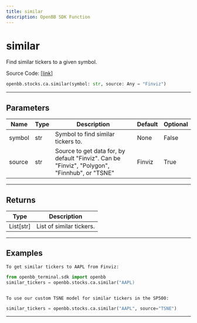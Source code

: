 ```yaml
---
title: similar
description: OpenBB SDK Function
---
```


# similar

Find similar tickers to a given symbol.

Source Code: [[link](https://github.com/OpenBB-finance/OpenBBTerminal/tree/main/openbb_terminal/stocks/comparison_analysis/sdk_helpers.py#L15)]

```python
openbb.stocks.ca.similar(symbol: str, source: Any = "Finviz")
```

---

## Parameters

| Name | Type | Description | Default | Optional |
| ---- | ---- | ----------- | ------- | -------- |
| symbol | str | Symbol to find similar tickers to. | None | False |
| source | str | Source to get data for, by default "Finviz".  Can be "Finviz", "Polygon", "Finnhub", or "TSNE" | Finviz | True |


---

## Returns

| Type | Description |
| ---- | ----------- |
| List[str] | List of similar tickers. |
---

## Examples

```
To get similar tickers to AAPL from Finviz:
```
```python
from openbb_terminal.sdk import openbb
similar_tickers = openbb.stocks.ca.similar("AAPL)
```

```

To use our custom TSNE model for similar tickers in the SP500:
```
```python
similar_tickers = openbb.stocks.ca.similar("AAPL", source="TSNE")
```

---

